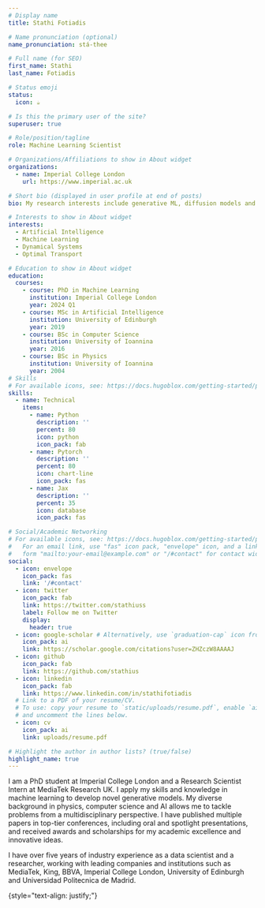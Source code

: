 ```yaml
---
# Display name
title: Stathi Fotiadis

# Name pronunciation (optional)
name_pronunciation: stá-thee

# Full name (for SEO)
first_name: Stathi
last_name: Fotiadis

# Status emoji
status:
  icon: ☕️

# Is this the primary user of the site?
superuser: true

# Role/position/tagline
role: Machine Learning Scientist

# Organizations/Affiliations to show in About widget
organizations:
  - name: Imperial College London
    url: https://www.imperial.ac.uk

# Short bio (displayed in user profile at end of posts)
bio: My research interests include generative ML, diffusion models and their relation to dynamical systems.

# Interests to show in About widget
interests:
  - Artificial Intelligence
  - Machine Learning
  - Dynamical Systems
  - Optimal Transport

# Education to show in About widget
education:
  courses:
    - course: PhD in Machine Learning
      institution: Imperial College London
      year: 2024 Q1
    - course: MSc in Artificial Intelligence
      institution: University of Edinburgh
      year: 2019
    - course: BSc in Computer Science
      institution: University of Ioannina
      year: 2016
    - course: BSc in Physics
      institution: University of Ioannina
      year: 2004
# Skills
# For available icons, see: https://docs.hugoblox.com/getting-started/page-builder/#icons
skills:
  - name: Technical
    items:
      - name: Python
        description: ''
        percent: 80
        icon: python
        icon_pack: fab
      - name: Pytorch
        description: ''
        percent: 80
        icon: chart-line
        icon_pack: fas
      - name: Jax
        description: ''
        percent: 35
        icon: database
        icon_pack: fas

# Social/Academic Networking
# For available icons, see: https://docs.hugoblox.com/getting-started/page-builder/#icons
#   For an email link, use "fas" icon pack, "envelope" icon, and a link in the
#   form "mailto:your-email@example.com" or "/#contact" for contact widget.
social:
  - icon: envelope
    icon_pack: fas
    link: '/#contact'
  - icon: twitter
    icon_pack: fab
    link: https://twitter.com/stathiuss
    label: Follow me on Twitter
    display:
      header: true
  - icon: google-scholar # Alternatively, use `graduation-cap` icon from `fab` icon pack
    icon_pack: ai
    link: https://scholar.google.com/citations?user=ZHZczW8AAAAJ
  - icon: github
    icon_pack: fab
    link: https://github.com/stathius
  - icon: linkedin
    icon_pack: fab
    link: https://www.linkedin.com/in/stathifotiadis
  # Link to a PDF of your resume/CV.
  # To use: copy your resume to `static/uploads/resume.pdf`, enable `ai` icons in `params.yaml`,
  # and uncomment the lines below.
  - icon: cv
    icon_pack: ai
    link: uploads/resume.pdf

# Highlight the author in author lists? (true/false)
highlight_name: true
---
```


I am a PhD student at Imperial College London and a Research Scientist Intern at MediaTek Research UK. I apply my skills and knowledge in machine learning to develop novel generative models. My diverse background in physics, computer science and AI allows me to tackle problems from a multidisciplinary perspective. I have published multiple papers in top-tier conferences, including oral and spotlight presentations, and received awards and scholarships for my academic excellence and innovative ideas.

I have over five years of industry experience as a data scientist and a researcher, working with leading companies and institutions such as MediaTek, King, BBVA, Imperial College London, University of Edinburgh and Universidad Politecnica de Madrid. 

{style="text-align: justify;"}
